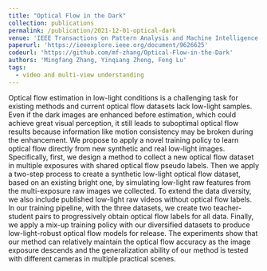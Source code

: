 ```yaml
---
title: "Optical Flow in the Dark"
collection: publications
permalink: /publication/2021-12-01-optical-dark
venue: 'IEEE Transactions on Pattern Analysis and Machine Intelligence (TPAMI)'
paperurl: 'https://ieeexplore.ieee.org/document/9626625'
codeurl: 'https://github.com/mf-zhang/Optical-Flow-in-the-Dark'
authors: 'Mingfang Zhang, Yinqiang Zheng, Feng Lu'
tags:
  - video and multi-view understanding
---
```


Optical flow estimation in low-light conditions is a challenging task for existing methods and current optical flow datasets lack low-light samples. Even if the dark images are enhanced before estimation, which could achieve great visual perception, it still leads to suboptimal optical flow results because information like motion consistency may be broken during the enhancement. We propose to apply a novel training policy to learn optical flow directly from new synthetic and real low-light images. Specifically, first, we design a method to collect a new optical flow dataset in multiple exposures with shared optical flow pseudo labels. Then we apply a two-step process to create a synthetic low-light optical flow dataset, based on an existing bright one, by simulating low-light raw features from the multi-exposure raw images we collected. To extend the data diversity, we also include published low-light raw videos without optical flow labels. In our training pipeline, with the three datasets, we create two teacher-student pairs to progressively obtain optical flow labels for all data. Finally, we apply a mix-up training policy with our diversified datasets to produce low-light-robust optical flow models for release. The experiments show that our method can relatively maintain the optical flow accuracy as the image exposure descends and the generalization ability of our method is tested with different cameras in multiple practical scenes.